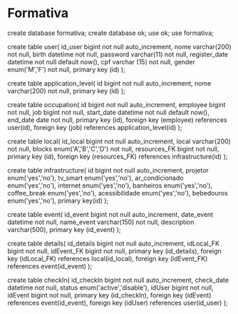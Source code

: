 # Formativa
create database formativa;
create database ok;
use ok;
use formativa;

create table user(
	id_user bigint not null auto_increment,
	nome varchar(200) not null,
	birth datetime not null,
	password varchar(11) not null,
	register_date datetime not null default now(),
	cpf varchar (15) not null,
	gender enum('M','F') not null,
	primary key (id)
);

create table application_level(
	id bigint not null auto_increment,
	nome varchar(200) not null,
	primary key (id)
);

create table occupation(
	id bigint not null auto_increment,
	employee bigint not null,
	job bigint not null,
	start_date datetime not null default now(),
	end_date date not null,
	primary key (id),
	foreign key (employee)  references user(id),
	foreign key (job)  references application_level(id)
);

create table local(
	id_local bigint not null auto_increment,
	local varchar(200) not null,
	blocks enum('A','B','C','D') not null,
	resources_FK bigint not null,
	primary key (id),
	foreign key (resources_FK) references infrastructure(id)
);

create table infrastructure(
	id bigint not null auto_increment,
	projetor enum('yes','no'),
	tv_smart enum('yes','no'),
	ar_condicionado enum('yes','no'),
	internet enum('yes','no'),
	banheiros enum('yes','no'),
	coffee_break enum('yes','no'),
	acessibilidade enum('yes','no'),
	bebedouros enum('yes','no'),
	primary key(id)
);

create table event(
	id_event bigint not null auto_increment,
    date_event datetime not null,
    name_event varchar(150) not null,
    description varchar(500),
    primary key (id_event)
);

create table details(
	id_details bigint not null auto_increment,
    idLocal_FK bigint not null,
	idEvent_FK bigint not null,
    primary key (id_details),
    foreign key (idLocal_FK) references local(id_local),
    foreign key (idEvent_FK) references event(id_event)
 );
 
 create table checkIn(
	id_checkIn bigint not null auto_increment,
    check_date datetime not null,
    status enum('active','disable'),
    idUser bigint not null,
    idEvent bigint not null,
    primary key (id_checkIn),
    foreign key (idEvent) references event(id_event),
    foreign key (idUser) references user(id_user)
 );
